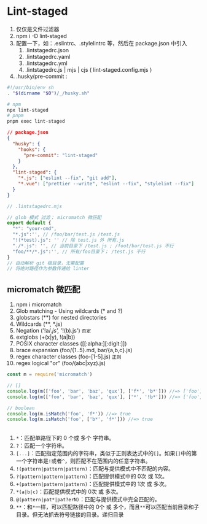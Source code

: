 # Lint-staged

1. 仅仅是文件过滤器
2. npm i -D lint-staged
3. 配置一下，如：.eslintrc、.stylelintrc 等，然后在 package.json 中引入
   1. .lintstagedrc.json
   2. .lintstagedrc.yaml
   3. .lintstagedrc.yml
   4. .lintstagedrc.js | mjs | cjs ( lint-staged.config.mjs )
4. .husky/pre-commit :
```sh
#!/usr/bin/env sh
. "$(dirname "$0")/_/husky.sh"

# npm
npx lint-staged
# pnpm
pnpm exec lint-staged
```

```json
// package.json
{
  "husky": {
    "hooks": {
      "pre-commit": "lint-staged"
    }
  },
  "lint-staged": {
    "*.js": ["eslint --fix", "git add"],
    "*.vue": ["prettier --write", "eslint --fix", "stylelint --fix"]
  }
}
```

```js
// .lintstagedrc.mjs

// glob 模式 过滤； micromatch 微匹配
export default {
  "*": "your-cmd",
  "*.js":'', // /foo/bar/test.js /test.js
  "!(*test).js": '' // 除 test.js 外 所有.js 
  "./*.js": '', // 当前目录下 /test.js ; /foot/bar/test.js 不行
  "foo/**/*.js":'', // 所有/foo目录下； /test.js 不行
}
// 自动解析 git 根目录，无需配置
// 将绝对路径作为参数传递给 linter
```
## micromatch 微匹配
1. npm i micromatch 
2. Glob matching - Using wildcards (* and ?)
3. globstars (**) for nested directories 
4. Wildcards (**, *.js)
5. Negation ('!a/*.js', '*!(b).js') `否定`
6. extglobs (+(x|y), !(a|b))
7. POSIX character classes ([[:alpha:][:digit:]])
8. brace expansion (foo/{1..5}.md, bar/{a,b,c}.js)
9. regex character classes (foo-[1-5].js) `正则`
10. regex logical "or" (foo/(abc|xyz).js)


```js
const m = require('micromatch')

// []
console.log(m(['foo', 'bar', 'baz', 'qux'], ['f*', 'b*'])) //=> ['foo', 'bar', 'baz']
console.log(m(['foo', 'bar', 'baz', 'qux'], ['*', '!b*'])) //=> ['foo', 'qux']

// boolean
console.log(m.isMatch('foo', 'f*')) //=> true
console.log(m.isMatch('foo', ['b*', 'f*'])) //=> true
```

## 
1. `*`：匹配单路径下的 0 个或 多个 字符串。
2. `?`：匹配一个字符串。
3. `[...]`：匹配指定范围内的字符串，类似于正则表达式中的`[]`。如果`[]`中的第一个字符串是`!`或者`^`，则匹配不在范围内的任意字符串。
4. `!(pattern|pattern|pattern)`：匹配与提供模式中不匹配的内容。
5. `?(pattern|pattern|pattern)`：匹配提供模式中的 0次 或 1次。
6. `+(pattern|pattern|pattern)`：匹配提供模式中的 1次 或 多次。
7. `*(a|b|c)`：匹配提供模式中的 0次 或 多次。
8. `@(pattern|pat*|pat?erN)`：匹配与提供模式中完全匹配的。
9. `**`：和`*`一样，可以匹配路径中的 0个 或 多个，而且`**`可以匹配当前目录和子目录。但无法抓去符号链接的目录。递归目录

